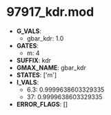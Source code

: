# 97917_kdr.mod

- **G_VALS**:
  - gbar_kdr: 1.0
- **GATES**:
  - m: 4
- **SUFFIX**: kdr
- **GMAX_NAME**: gbar_kdr
- **STATES**: ['m']
- **I_VALS**:
  - 6.3: 0.9999638603329335
  - 37: 0.9999638603329335
- **ERROR_FLAGS**: []
